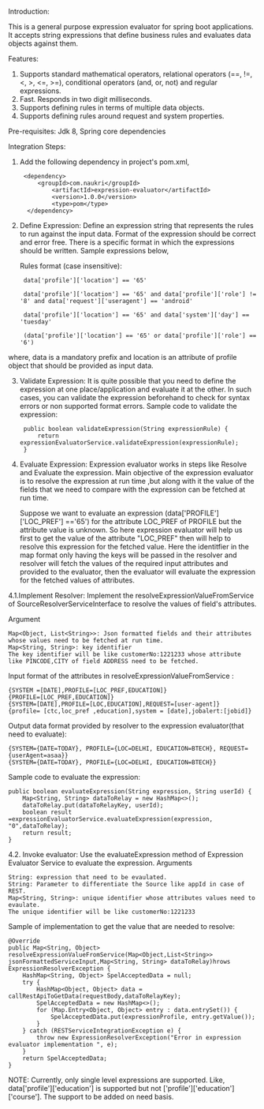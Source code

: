 Introduction:

This is a general purpose expression evaluator for spring boot applications. It accepts string expressions that define business rules and evaluates data objects against them.

Features:
1. Supports standard mathematical operators, relational operators (==, !=, <, >, <=, >=), conditional operators (and, or, not) and regular expressions.
2. Fast. Responds in two digit milliseconds.
3. Supports defining rules in terms of multiple data objects. 
4. Supports defining rules around request and system properties.

 
Pre-requisites: Jdk 8, Spring core dependencies

Integration Steps:

1. Add the following dependency in project's pom.xml,

		<dependency>
	   		<groupId>com.naukri</groupId>
	    		<artifactId>expression-evaluator</artifactId>
	    		<version>1.0.0</version>
	    		<type>pom</type>
		 </dependency>

2. Define Expression: Define an expression string that represents the rules to run against the input data. Format of the expression should be correct and error free. There is a specific format in which the expressions should be written. Sample expressions below,

    Rules format (case insensitive):
    
		data['profile']['location'] == '65'
	
		data['profile']['location'] == '65' and data['profile']['role'] != '8' and data['request']['useragent'] == 'android'
	
		data['profile']['location'] == '65' and data['system']['day'] == 'tuesday'
	
		(data['profile']['location'] == '65' or data['profile']['role'] == '6')

where, data is a mandatory prefix and location is an attribute of profile object that should be provided as input data.

3. Validate Expression: It is quite possible that you need to define the expression at one place/application and evaluate it at the other. In such cases, you can validate the expression beforehand to check for syntax errors or non supported format errors. Sample code to validate the expression:
	
		public boolean validateExpression(String expressionRule) {
			return 	expressionEvaluatorService.validateExpression(expressionRule);
		}
		
4. Evaluate Expression: Expression evaluator works in steps like Resolve and Evaluate the expression. Main objective of the expression evaluator is to resolve the expression at run time ,but along with it the value of the fields that we need to compare with the expression can be fetched at run time.

	Suppose we want to evaluate an expression (data['PROFILE']['LOC_PREF'] =='65') for the attribute LOC_PREF of PROFILE but the attribute value is unknown. So here expression evaluator will help us first to get the value of the attribute "LOC_PREF" then will help to resolve this expression for the fetched value. Here the identitfier in the map format only having the keys will be passed in the resolver and resolver will fetch the values of the required input attributes and provided to the evaluator, then the evaluator will evaluate the expression for the fetched values of attributes.
	
4.1.Implement Resolver: Implement the resolveExpressionValueFromService of SourceResolverServiceInterface to resolve the values of field's attributes.
   
Argument 
   
    Map<Object, List<String>>: Json formatted fields and their attributes whose values need to be fetched at run time. 
    Map<String, String>: key identifier 
    The key identifier will be like customerNo:1221233 whose attribute like PINCODE,CITY of field ADDRESS need to be fetched.
	
Input format of the attributes in resolveExpressionValueFromService :
   
    {SYSTEM =[DATE],PROFILE=[LOC_PREF,EDUCATION]}
    {PROFILE=[LOC_PREF,EDUCATION]}
    {SYSTEM=[DATE],PROFILE=[LOC,EDUCATION],REQUEST=[user-agent]}
    {profile= [ctc,loc_pref ,education],system = [date],jobalert:[jobid]}	

Output data format provided by resolver to the expression evaluator(that need to evaluate):
   
    {SYSTEM={DATE=TODAY}, PROFILE={LOC=DELHI, EDUCATION=BTECH}, REQUEST={userAgent=asaa}}
    {SYSTEM={DATE=TODAY}, PROFILE={LOC=DELHI, EDUCATION=BTECH}}
	
Sample code to evaluate the expression:

	public boolean evaluateExpression(String expression, String userId) {
		Map<String, String> dataToRelay = new HashMap<>();
		dataToRelay.put(dataToRelayKey, userId);
		boolean result =expressionEvaluatorService.evaluateExpression(expression, "0",dataToRelay);
		return result;
	}
	
4.2. Invoke evaluator: Use the evaluateExpression method of Expression Evaluator Service to evaluate the expression.
Arguments

    String: expression that need to be evaulated.
    String: Parameter to differentiate the Source like appId in case of REST.
    Map<String, String>: unique identifier whose attributes values need to evaulate.
	The unique identifier will be like customerNo:1221233 
	
Sample of implementation to get the value that are needed to resolve:

	@Override
	public Map<String, Object> resolveExpressionValueFromService(Map<Object,List<String>> jsonFormattedServiceInput,Map<String, String> dataToRelay)hrows ExpressionResolverException {
		HashMap<String, Object> SpelAcceptedData = null;
		try {
	    	HashMap<Object, Object> data = callRestApiToGetData(requestBody,dataToRelayKey);
	    	SpelAcceptedData = new HashMap<>();
			for (Map.Entry<Object, Object> entry : data.entrySet()) {
		    	SpelAcceptedData.put(expressionProfile, entry.getValue());
			}
		} catch (RESTServiceIntegrationException e) {
			throw new ExpressionResolverException("Error in expression evaluator implementation ", e);
		}
		return SpelAcceptedData;
	}

NOTE: Currently, only single level expressions are supported. Like, data['profile']['education'] is supported but not ['profile']['education']['course']. The support to be added on need basis.


